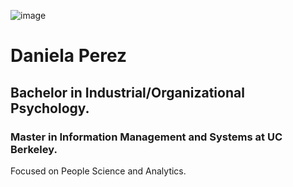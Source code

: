 ![image](https://www.greenbelt.org/wp-content/uploads/2022/02/UCBerkeley_Canva.jpg)

# Daniela Perez

## Bachelor in Industrial/Organizational Psychology.

### Master in Information Management and Systems at UC Berkeley.

Focused on People Science and Analytics.




